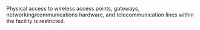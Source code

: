 Physical access to wireless access points, gateways, networking/communications hardware, and telecommunication lines within the facility is restricted.